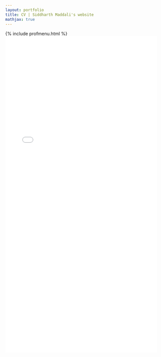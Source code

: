 ```yaml
---
layout: portfolio
title: CV | Siddharth Maddali's website
mathjax: true
---
```

{% include profmenu.html %}
<embed src="{{ site.baseurl }}/professional/cv.pdf" width="95%" height="1000" type="application/pdf"/>
